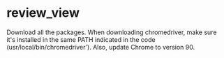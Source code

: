 # review_view

Download all the packages. When downloading chromedriver, make sure it's installed in the same PATH indicated in the code (usr/local/bin/chromedriver'). Also, update Chrome to version 90.
